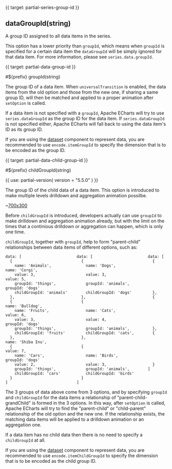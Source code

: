 
{{ target: partial-series-group-id }}

## dataGroupId(string)

A group ID assigned to all data items in the series.

This option has a lower priority than `groupId`, which means when `groupId` is specified for a certain data item the `dataGroupId` will be simply ignored for that data item. For more information, please see `series.data.groupId`.


{{ target: partial-data-group-id }}

#${prefix} groupId(string)

The group ID of a data item. When `universalTransition` is enabled, the data items from the old option and those from the new one, if sharing a same group ID, will then be matched and applied to a proper animation after `setOption` is called.

If a data item is not specified with a `groupId`, Apache ECharts will try to use `series.dataGroupId` as the group ID for the data item. If `series.dataGroupId` is not specified either, Apache ECharts will fall back to using the data item's ID as its group ID.

If you are using the [dataset](~dataset) component to represent data, you are recommended to use `encode.itemGroupId` to specify the dimension that is to be encoded as the group ID.


{{ target: partial-data-child-group-id }}

#${prefix} childGroupId(string)

{{ use: partial-version(
    version = "5.5.0"
) }}

The group ID of the child data of a data item. This option is introduced to make multiple levels drilldown and aggregation animation possilbe.

~[700x300](${galleryViewPath}doc-example/bar-multi-drilldown&edit=1&reset=1)

Before `childGroupId` is introduced, developers actually can use `groupId` to make drilldown and aggregation animation already, but with the limit on the times that a continious drilldown or aggregation can happen, which is only one time.

`childGroupId`, together with `groupId`, help to form "parent-child" relationships between data items of different options, such as:

```text
data: [                        data: [                        data: [
  {                              {                              {
    name: 'Animals',               name: 'Dogs',                  name: 'Corgi',
    value: 3,                      value: 3,                      value: 5,
    groupId: 'things',             groupId: 'animals',            groupId: 'dogs'
    childGroupId: 'animals'        childGroupId: 'dogs'         },
  },                             },                             {
  {                              {                                name: 'Bulldog',
    name: 'Fruits',                name: 'Cats',                  value: 6,
    value: 3,                      value: 4,                      groupId: 'dogs'
    groupId: 'things',             groupId: 'animals',          },
    childGroupId: 'fruits'         childGroupId: 'cats',        {
  },                             },                               name: 'Shiba Inu',
  {                              {                                value: 7,
    name: 'Cars',                  name: 'Birds',                 groupId: 'dogs'
    value: 2,                      value: 3,                    }
    groupId: 'things',             groupId: 'animals',        ]
    childGroupId: 'cars'           childGroupId: 'birds'
  }                              }
]                              ]
```

The 3 groups of data above come from 3 options, and by specifying `groupId` and `childGroupId` for the data items a relationship of "parent-child-grandChild" is formed in the 3 options. In this way,  after `setOption` is called, Apache ECharts will try to find the "parent-child" or "child-parent" relationship of the old option and the new one. If the relationship exists, the matching data items will be applied to a drilldown animation or an aggregation one.

If a data item has no child data then there is no need to specify a `childGroupId` at all.

If you are using the [dataset](~dataset) component to represent data, you are recommended to use `encode.itemChildGroupId` to specify the dimension that is to be encoded as the child group ID.
